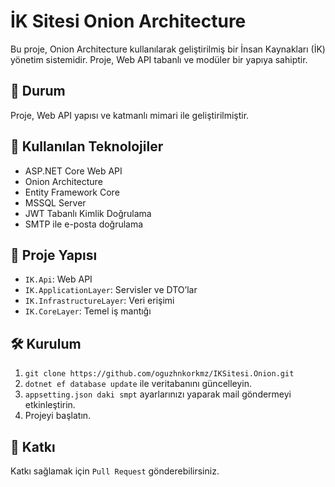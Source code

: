 # İK Sitesi Onion Architecture

Bu proje, Onion Architecture kullanılarak geliştirilmiş bir İnsan Kaynakları (İK) yönetim sistemidir. Proje, Web API tabanlı ve modüler bir yapıya sahiptir.

## 🚧 Durum
Proje, Web API yapısı ve katmanlı mimari ile geliştirilmiştir.

## 🔧 Kullanılan Teknolojiler
- ASP.NET Core Web API
- Onion Architecture
- Entity Framework Core
- MSSQL Server
- JWT Tabanlı Kimlik Doğrulama
- SMTP ile e-posta doğrulama

## 📁 Proje Yapısı
- `IK.Api`: Web API
- `IK.ApplicationLayer`: Servisler ve DTO’lar
- `IK.InfrastructureLayer`: Veri erişimi
- `IK.CoreLayer`: Temel iş mantığı

## 🛠️ Kurulum
1. `git clone https://github.com/oguzhnkorkmz/IKSitesi.Onion.git`
2. `dotnet ef database update` ile veritabanını güncelleyin.
3. `appsetting.json daki smpt` ayarlarınızı yaparak mail göndermeyi etkinleştirin. 
4. Projeyi başlatın.

## 📝 Katkı
Katkı sağlamak için `Pull Request` gönderebilirsiniz.
